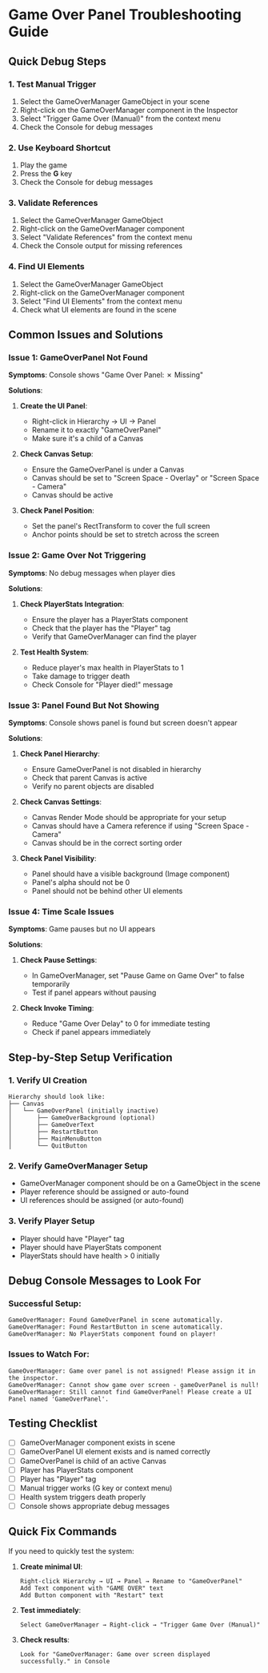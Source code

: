 # Game Over Panel Troubleshooting Guide

## Quick Debug Steps

### 1. Test Manual Trigger
1. Select the GameOverManager GameObject in your scene
2. Right-click on the GameOverManager component in the Inspector
3. Select "Trigger Game Over (Manual)" from the context menu
4. Check the Console for debug messages

### 2. Use Keyboard Shortcut
1. Play the game
2. Press the **G** key
3. Check the Console for debug messages

### 3. Validate References
1. Select the GameOverManager GameObject
2. Right-click on the GameOverManager component
3. Select "Validate References" from the context menu
4. Check the Console output for missing references

### 4. Find UI Elements
1. Select the GameOverManager GameObject
2. Right-click on the GameOverManager component
3. Select "Find UI Elements" from the context menu
4. Check what UI elements are found in the scene

## Common Issues and Solutions

### Issue 1: GameOverPanel Not Found
**Symptoms**: Console shows "Game Over Panel: ✗ Missing"

**Solutions**:
1. **Create the UI Panel**:
   - Right-click in Hierarchy → UI → Panel
   - Rename it to exactly "GameOverPanel"
   - Make sure it's a child of a Canvas

2. **Check Canvas Setup**:
   - Ensure the GameOverPanel is under a Canvas
   - Canvas should be set to "Screen Space - Overlay" or "Screen Space - Camera"
   - Canvas should be active

3. **Check Panel Position**:
   - Set the panel's RectTransform to cover the full screen
   - Anchor points should be set to stretch across the screen

### Issue 2: Game Over Not Triggering
**Symptoms**: No debug messages when player dies

**Solutions**:
1. **Check PlayerStats Integration**:
   - Ensure the player has a PlayerStats component
   - Check that the player has the "Player" tag
   - Verify that GameOverManager can find the player

2. **Test Health System**:
   - Reduce player's max health in PlayerStats to 1
   - Take damage to trigger death
   - Check Console for "Player died!" message

### Issue 3: Panel Found But Not Showing
**Symptoms**: Console shows panel is found but screen doesn't appear

**Solutions**:
1. **Check Panel Hierarchy**:
   - Ensure GameOverPanel is not disabled in hierarchy
   - Check that parent Canvas is active
   - Verify no parent objects are disabled

2. **Check Canvas Settings**:
   - Canvas Render Mode should be appropriate for your setup
   - Canvas should have a Camera reference if using "Screen Space - Camera"
   - Canvas should be in the correct sorting order

3. **Check Panel Visibility**:
   - Panel should have a visible background (Image component)
   - Panel's alpha should not be 0
   - Panel should not be behind other UI elements

### Issue 4: Time Scale Issues
**Symptoms**: Game pauses but no UI appears

**Solutions**:
1. **Check Pause Settings**:
   - In GameOverManager, set "Pause Game on Game Over" to false temporarily
   - Test if panel appears without pausing

2. **Check Invoke Timing**:
   - Reduce "Game Over Delay" to 0 for immediate testing
   - Check if panel appears immediately

## Step-by-Step Setup Verification

### 1. Verify UI Creation
```
Hierarchy should look like:
├── Canvas
│   └── GameOverPanel (initially inactive)
│       ├── GameOverBackground (optional)
│       ├── GameOverText
│       ├── RestartButton
│       ├── MainMenuButton
│       └── QuitButton
```

### 2. Verify GameOverManager Setup
- GameOverManager component should be on a GameObject in the scene
- Player reference should be assigned or auto-found
- UI references should be assigned (or auto-found)

### 3. Verify Player Setup
- Player should have "Player" tag
- Player should have PlayerStats component
- PlayerStats should have health > 0 initially

## Debug Console Messages to Look For

### Successful Setup:
```
GameOverManager: Found GameOverPanel in scene automatically.
GameOverManager: Found RestartButton in scene automatically.
GameOverManager: No PlayerStats component found on player!
```

### Issues to Watch For:
```
GameOverManager: Game over panel is not assigned! Please assign it in the inspector.
GameOverManager: Cannot show game over screen - gameOverPanel is null!
GameOverManager: Still cannot find GameOverPanel! Please create a UI Panel named 'GameOverPanel'.
```

## Testing Checklist

- [ ] GameOverManager component exists in scene
- [ ] GameOverPanel UI element exists and is named correctly
- [ ] GameOverPanel is child of an active Canvas
- [ ] Player has PlayerStats component
- [ ] Player has "Player" tag
- [ ] Manual trigger works (G key or context menu)
- [ ] Health system triggers death properly
- [ ] Console shows appropriate debug messages

## Quick Fix Commands

If you need to quickly test the system:

1. **Create minimal UI**:
   ```
   Right-click Hierarchy → UI → Panel → Rename to "GameOverPanel"
   Add Text component with "GAME OVER" text
   Add Button component with "Restart" text
   ```

2. **Test immediately**:
   ```
   Select GameOverManager → Right-click → "Trigger Game Over (Manual)"
   ```

3. **Check results**:
   ```
   Look for "GameOverManager: Game over screen displayed successfully." in Console
   ``` 